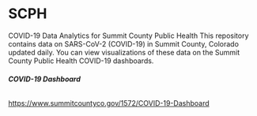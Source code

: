 # SCPH
COVID-19 Data Analytics for Summit County Public Health
This repository contains data on SARS-CoV-2 (COVID-19) in Summit County, Colorado updated daily. You can view visualizations of these data on the Summit County Public Health COVID-19 dashboards. 

###### **COVID-19 Dashboard**
https://www.summitcountyco.gov/1572/COVID-19-Dashboard
